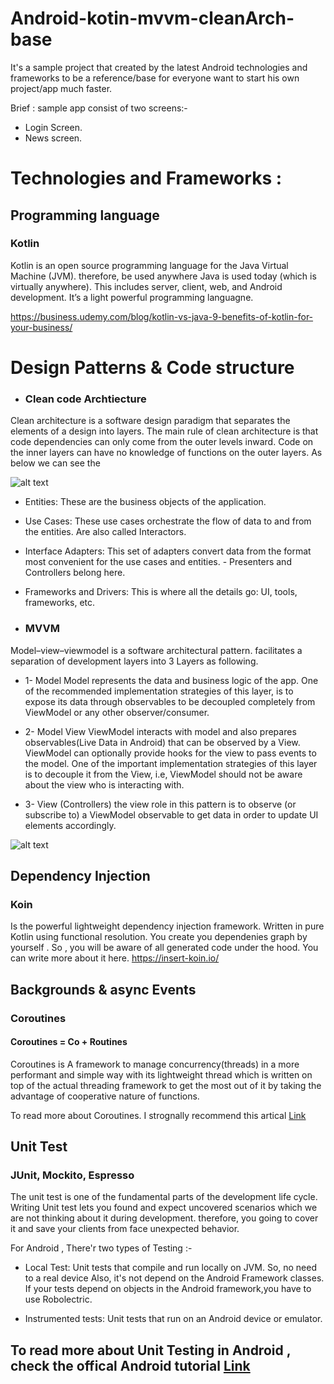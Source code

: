 # Android-kotin-mvvm-cleanArch-base 
 
It's a sample project that created by the latest Android technologies and frameworks to be a reference/base for everyone want to start his own project/app much faster.

Brief :  sample app consist of two screens:-
-  Login Screen.
-  News screen. 



# Technologies and Frameworks : 
 
## Programming language
### Kotlin

Kotlin is an open source programming language for the Java Virtual Machine (JVM). therefore, be used anywhere Java is used today (which is virtually anywhere). This includes server, client, web, and Android development. It’s a light powerful programming languagne. 

https://business.udemy.com/blog/kotlin-vs-java-9-benefits-of-kotlin-for-your-business/

# Design Patterns & Code structure

- ### Clean code Archtiecture

Clean architecture is a software design paradigm that separates the elements of a design into layers. The main rule of clean architecture is that code dependencies can only come from the outer levels inward. Code on the inner layers can have no knowledge of functions on the outer layers. As below we can see the 


![alt text](https://blog.cleancoder.com/uncle-bob/images/2012-08-13-the-clean-architecture/CleanArchitecture.jpg)

- Entities: These are the business objects of the application.
- Use Cases: These use cases orchestrate the flow of data to and from the entities. Are also called Interactors.
- Interface Adapters: This set of adapters convert data from the format most convenient for the use cases and entities. - Presenters and Controllers belong here.
- Frameworks and Drivers: This is where all the details go: UI, tools, frameworks, etc.

- ### MVVM
Model–view–viewmodel is a software architectural pattern. facilitates a separation of development layers into 3 Layers as following. 

- 1- Model
Model represents the data and business logic of the app. One of the recommended implementation strategies of this layer, is to expose its data through observables to be decoupled completely from ViewModel or any other observer/consumer.

- 2- Model View 
ViewModel interacts with model and also prepares observables(Live Data in Android) that can be observed by a View. ViewModel can optionally provide hooks for the view to pass events to the model.
One of the important implementation strategies of this layer is to decouple it from the View, i.e, ViewModel should not be aware about the view who is interacting with.

- 3- View (Controllers)
the view role in this pattern is to observe (or subscribe to) a ViewModel observable to get data in order to update UI elements accordingly.

![alt text](https://www.researchgate.net/publication/275258051/figure/fig3/AS:294465420972038@1447217435491/The-Model-View-ViewModel-MVVM-architectural-pattern-In-MVVM-the-View-layer-is.png)


## Dependency Injection
### Koin
Is the powerful lightweight dependency injection framework. Written in pure Kotlin using functional resolution. You create you dependenies graph by yourself . So , you will be aware of all generated code under the hood. You can write more about it here. https://insert-koin.io/  

## Backgrounds & async Events
### Coroutines
#### Coroutines = Co + Routines
Coroutines is A framework to manage concurrency(threads) in a more performant and simple way with its lightweight thread which is written on top of the actual threading framework to get the most out of it by taking the advantage of cooperative nature of functions. 

To read more about Coroutines. I strognally recommend this artical <a href="https://blog.mindorks.com/mastering-kotlin-coroutines-in-android-step-by-step-guide">Link</a>

## Unit Test
### JUnit, Mockito, Espresso

The unit test is one of the fundamental parts of the development life cycle. Writing Unit test lets you found and expect uncovered scenarios which we are not thinking about it during development. therefore, you going to cover it and save your clients from face unexpected behavior.

For Android , There'r two types of Testing :- 

-  Local Test: Unit tests that compile and run locally on JVM. So, no need to a real device Also, it's not depend on the Android Framework classes. If your tests depend on objects in the Android framework,you have to use Robolectric.

- Instrumented tests: Unit tests that run on an Android device or emulator.

## To read more about Unit Testing in Android , check the offical Android tutorial <a href="https://developer.android.com/training/testing/unit-testing">Link</a>



